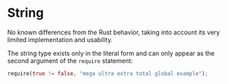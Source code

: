 # String

No known differences from the Rust behavior, taking into account its very
limited implementation and usability.

The string type exists only in the literal form and can only appear as the
second argument of the `require` statement:

```rust
require(true != false, "mega ultra extra total global example");
```
